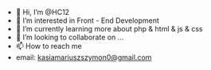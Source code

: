 - 👋 Hi, I’m @HC12
- 👀 I’m interested in Front - End Development
- 🌱 I’m currently learning more about php & html & js & css
- 💞️ I’m looking to collaborate on ...
- 📫 How to reach me 
- email: kasiamariuszszymon0@gmail.com

<!---
MontazystaYT/MontazystaYT is a ✨ special ✨ repository because its `README.md` (this file) appears on your GitHub profile.
You can click the Preview link to take a look at your changes.
--->
